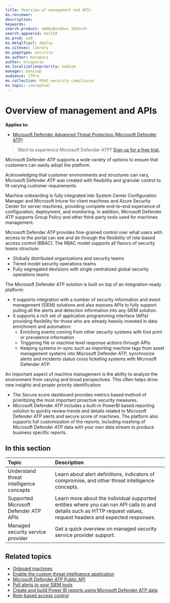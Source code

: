 ```yaml
---
title: Overview of management and APIs
ms.reviewer: 
description: 
keywords: 
search.product: eADQiWindows 10XVcnh
search.appverid: met150
ms.prod: w10
ms.mktglfcycl: deploy
ms.sitesec: library
ms.pagetype: security
ms.author: macapara
author: mjcaparas
ms.localizationpriority: medium
manager: dansimp
audience: ITPro
ms.collection: M365-security-compliance 
ms.topic: conceptual 
---
```


# Overview of management and APIs 

**Applies to:**
- [Microsoft Defender Advanced Threat Protection (Microsoft Defender ATP)](https://go.microsoft.com/fwlink/p/?linkid=2069559)

>Want to experience Microsoft Defender ATP? [Sign up for a free trial.](https://www.microsoft.com/WindowsForBusiness/windows-atp?ocid=docs-mgt-apis-abovefoldlink)

Microsoft Defender ATP supports a wide variety of options to ensure that customers can easily adopt the platform. 

Acknowledging that customer environments and structures can vary, Microsoft Defender ATP was created with flexibility and granular control to fit varying customer requirements. 

Machine onboarding is fully integrated into System Center Configuration Manager and Microsoft Intune for client machines and Azure Security Center for server machines, providing complete end-to-end experience of configuration, deployment, and monitoring. In addition, Microsoft Defender ATP supports Group Policy and other third-party tools used for machines management.

Microsoft Defender ATP provides fine-grained control over what users with access to the portal can see and do through the flexibility of role-based access control (RBAC). The RBAC model supports all flavors of security teams structure:
- Globally distributed organizations and security teams
- Tiered model security operations teams
- Fully segregated devisions with single centralized global security operations teams 

The Microsoft Defender ATP solution is built on top of an integration-ready platform:
- It supports integration with a number of security information and event management (SIEM) solutions and also exposes APIs to fully support pulling all the alerts and detection information into any SIEM solution. 
- It supports a rich set of application programming interface (APIs) providing flexibility for those who are already heavily invested in data enrichment and automation:
   - Enriching events coming from other security systems with foot print or prevalence information
   - Triggering file or machine level response actions through APIs
   - Keeping systems in-sync such as importing machine tags from asset management systems into Microsoft Defender ATP, synchronize alerts and incidents status cross ticketing systems with Microsoft Defender ATP.

An important aspect of machine management is the ability to analyze the environment from varying and broad perspectives. This often helps drive new insights and proper priority identification: 
- The Secure score dashboard provides metrics based method of prioritizing the most important proactive security measures.
- Microsoft Defender ATP includes a built-in PowerBI based reporting solution to quickly review trends and details related to Microsoft Defender ATP alerts and secure score of  machines. The platform also supports full customization of the reports, including mashing of Microsoft Defender ATP data with your own data stream to produce business specific reports.


## In this section
Topic | Description 
:---|:---
Understand threat intelligence concepts | Learn about alert definitions, indicators of compromise, and other threat intelligence concepts.
Supported Microsoft Defender ATP APIs | Learn more about the individual supported entities where you can run API calls to and details such as HTTP request values, request headers and expected responses.
Managed security service provider | Get a quick overview on managed security service provider support.




## Related topics
- [Onboard machines](onboard-configure.md)
- [Enable the custom threat intelligence application](enable-custom-ti.md)
- [Microsoft Defender ATP Public API](use-apis.md)
- [Pull alerts to your SIEM tools](configure-siem.md)
- [Create and build Power BI reports using Microsoft Defender ATP data](powerbi-reports.md)
- [Role-based access control](rbac.md)


